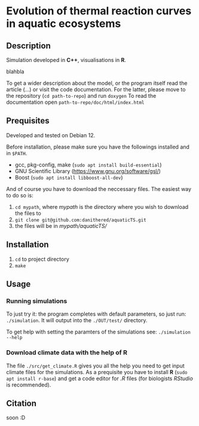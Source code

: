 # Evolution of thermal reaction curves in aquatic ecosystems

## Description

Simulation developed in **C++**, visualisations in **R**.

blahbla

To get a wider description about the model, or the program itself read the article (...) or visit the code documentation. For the latter, please move to the repository (`cd path-to-repo`) and run `doxygen`
To read the documentation open `path-to-repo/doc/html/index.html`

## Prequisites

Developed and tested on Debian 12.

Before installation, please make sure you have the followings installed and in `$PATH`.

- gcc, pkg-config, make (`sudo apt install build-essential`)
- GNU Scientific Library (https://www.gnu.org/software/gsl/)
- Boost (`sudo apt install libboost-all-dev`)

And of course you have to download the neccessary files. The easiest way to do so is:

1. `cd mypath`, where *mypath* is the directory where you wish to download the files to
2. `git clone git@github.com:danithered/aquaticTS.git`
3. the files will be in *mypath/aquaticTS/*

## Installation

1. `cd` to project directory
2. `make`

## Usage

### Running simulations

To just try it: the program completes with default parameters, so just run: `./simulation`. It will output into the `./OUT/test/` directory.

To get help with setting the paramters of the simulations see: `./simulation --help`

### Download climate data with the help of **R**

The file `./src/get_climate.R` gives you all the help you need to get input climate files for the simulations. As a prequisite you have to install **R** (`sudo apt install r-base`) and get a code editor for *.R* files (for biologists *RStudio* is recommended).

## Citation

soon :D

